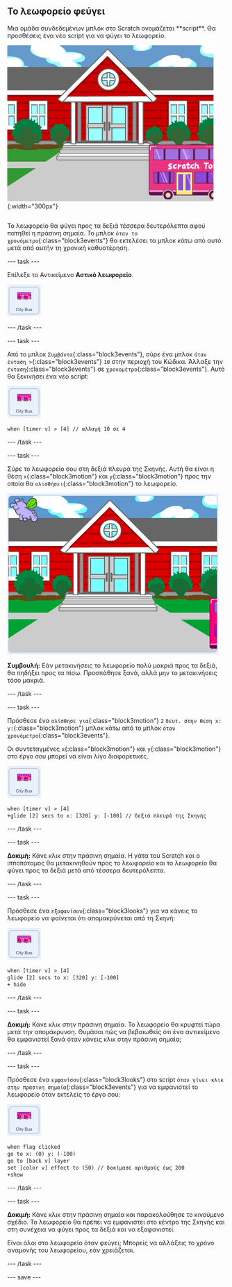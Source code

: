 ## Το λεωφορείο φεύγει

<div style="display: flex; flex-wrap: wrap">
<div style="flex-basis: 200px; flex-grow: 1; margin-right: 15px;">
Μια ομάδα συνδεδεμένων μπλοκ στο Scratch ονομάζεται **script**. Θα προσθέσεις ένα νέο script για να φύγει το λεωφορείο.
</div>
<div>

![Το Σκηνικό που δείχνει ότι το λεωφορείο έχει μετακινηθεί προς τα δεξιά.](images/bus-leaving.png){:width="300px"}

</div>
</div>

Το λεωφορείο θα φύγει προς τα δεξιά τέσσερα δευτερόλεπτα αφού πατηθεί η πράσινη σημαία. Το μπλοκ `όταν το χρονόμετρο`{:class="block3events"} θα εκτελέσει τα μπλοκ κάτω από αυτό μετά από αυτήν τη χρονική καθυστέρηση.

--- task ---

Επίλεξε το Αντικείμενο **Αστικό λεωφορείο**.

![Το αντικείμενο του αστικού λεωφορείου.](images/bus-sprite.png)

--- /task ---

--- task ---

Από το μπλοκ `Συμβάντα`{:class="block3events"}, σύρε ένα μπλοκ `όταν ένταση >`{:class="block3events"} `10` στην περιοχή του Κώδικα. Άλλαξε την `ένταση`{:class="block3events"} σε `χρονομέτρο`{:class="block3events"}. Αυτό θα ξεκινήσει ένα νέο script:

![Το αντικείμενο του αστικού λεωφορείου.](images/bus-sprite.png)

```blocks3
when [timer v] > [4] // αλλαγή 10 σε 4
```

--- /task ---

--- task ---

Σύρε το λεωφορείο σου στη δεξιά πλευρά της Σκηνής. Αυτή θα είναι η θέση `x`{:class="block3motion"} και `y`{:class="block3motion"} προς την οποία θα `ολισθήσει`{:class="block3motion"} το λεωφορείο.

![](images/bus-right.png)

**Συμβουλή:** Εάν μετακινήσεις το λεωφορείο πολύ μακριά προς τα δεξιά, θα πηδήξει προς τα πίσω. Προσπάθησε ξανά, αλλά μην το μετακινήσεις τόσο μακριά.

--- /task ---

--- task ---

Πρόσθεσε ένα `ολίσθησε για`{:class="block3motion"} `2` `δευτ. στην θεση x: y:`{:class="block3motion"} μπλοκ κάτω από το μπλοκ `όταν χρονόμετρο`{:class="block3events"}.

Οι συντεταγμένες `x`{:class="block3motion"} και `y`{:class="block3motion"} στο έργο σου μπορεί να είναι λίγο διαφορετικές.

![Το αντικείμενο του αστικού λεωφορείου.](images/bus-sprite.png)

```blocks3
when [timer v] > [4] 
+glide [2] secs to x: [320] y: [-100] // δεξιά πλευρά της Σκηνής
```

--- /task ---

--- task ---

**Δοκιμή:** Κάνε κλικ στην πράσινη σημαία. Η γάτα του Scratch και ο ιπποπόταμος θα μετακινηθούν προς το λεωφορείο και το λεωφορείο θα φύγει προς τα δεξιά μετά από τέσσερα δευτερόλεπτα.

--- /task ---

--- task ---

Πρόσθεσε ένα `εξαφανίσου`{:class="block3looks"} για να κάνεις το λεωφορείο να φαίνεται ότι απομακρύνεται από τη Σκηνή:

![Το αντικείμενο του αστικού λεωφορείου.](images/bus-sprite.png)

```blocks3
when [timer v] > [4] 
glide [2] secs to x: [320] y: [-100]
+ hide
```
--- /task ---

--- task ---

**Δοκιμή:** Κάνε κλικ στην πράσινη σημαία. Το λεωφορείο θα κρυφτεί τώρα μετά την απομάκρυνση. Θυμάσαι πώς να βεβαιωθείς ότι ένα αντικείμενο θα εμφανιστεί ξανά όταν κάνεις κλικ στην πράσινη σημαία;

--- /task ---

--- task ---

Πρόσθεσε ένα `εμφανίσου`{:class="block3looks"} στο script `όταν γίνει κλικ στην πράσινη σημαία`{:class="block3events"} για να εμφανιστεί το λεωφορείο όταν εκτελείς το έργο σου:

![Το αντικείμενο του αστικού λεωφορείου.](images/bus-sprite.png)

```blocks3
when flag clicked
go to x: (0) y: (-100)
go to [back v] layer
set [color v] effect to (50) // δοκίμασε αριθμούς έως 200
+show
```

--- /task ---

--- task ---

**Δοκιμή:** Κάνε κλικ στην πράσινη σημαία και παρακολούθησε το κινούμενο σχέδιο. Το λεωφορείο θα πρέπει να εμφανιστεί στο κέντρο της Σκηνής και στη συνέχεια να φύγει προς τα δεξιά και να εξαφανιστεί.

Είναι όλοι στο λεωφορείο όταν φεύγει; Μπορείς να αλλάξεις το χρόνο αναμονής του λεωφορείου, εάν χρειάζεται.

--- /task ---

--- save ---

